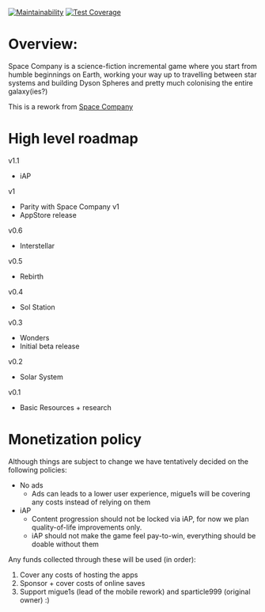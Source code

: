 [![Maintainability](https://api.codeclimate.com/v1/badges/8433c308251871c61586/maintainability)](https://codeclimate.com/github/migue1s/SpaceCompanyNative/maintainability)
[![Test Coverage](https://api.codeclimate.com/v1/badges/8433c308251871c61586/test_coverage)](https://codeclimate.com/github/migue1s/SpaceCompanyNative/test_coverage)

# Overview:
Space Company is a science-fiction incremental game where you start from humble beginnings on Earth, working your way up to travelling between star systems and building Dyson Spheres and pretty much colonising the entire galaxy(ies?)

This is a rework from [Space Company](https://sparticle999.github.io/SpaceCompany/)

# High level roadmap

v1.1
- iAP

v1
- Parity with Space Company v1
- AppStore release

v0.6
- Interstellar

v0.5
- Rebirth

v0.4
- Sol Station

v0.3
- Wonders
- Initial beta release

v0.2
- Solar System

v0.1
- Basic Resources + research

# Monetization policy
Although things are subject to change we have tentatively decided on the following policies:
* No ads
  * Ads can leads to a lower user experience, migue1s will be covering any costs instead of relying on them
* iAP
  * Content progression should not be locked via iAP, for now we plan quality-of-life improvements only.
  * iAP should not make the game feel pay-to-win, everything should be doable without them

Any funds collected through these will be used (in order):
1. Cover any costs of hosting the apps
2. Sponsor + cover costs of online saves
3. Support migue1s (lead of the mobile rework) and sparticle999 (original owner) :)
